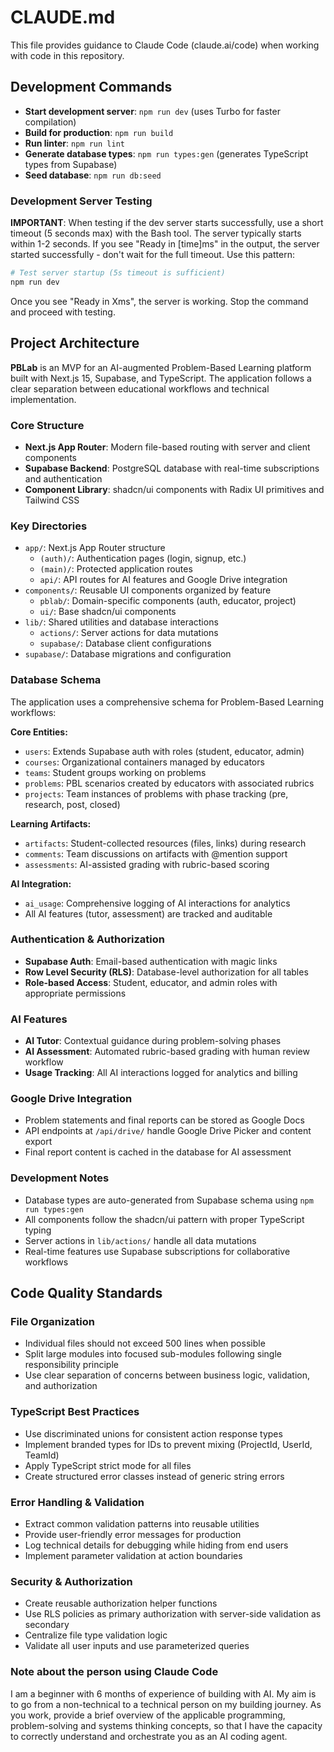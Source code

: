 # CLAUDE.md

This file provides guidance to Claude Code (claude.ai/code) when working with code in this repository.

## Development Commands

- **Start development server**: `npm run dev` (uses Turbo for faster compilation)
- **Build for production**: `npm run build`
- **Run linter**: `npm run lint`
- **Generate database types**: `npm run types:gen` (generates TypeScript types from Supabase)
- **Seed database**: `npm run db:seed`

### Development Server Testing

**IMPORTANT**: When testing if the dev server starts successfully, use a short timeout (5 seconds max) with the Bash tool. The server typically starts within 1-2 seconds. If you see "Ready in [time]ms" in the output, the server started successfully - don't wait for the full timeout. Use this pattern:

```bash
# Test server startup (5s timeout is sufficient)
npm run dev
```

Once you see "Ready in Xms", the server is working. Stop the command and proceed with testing.

## Project Architecture

**PBLab** is an MVP for an AI-augmented Problem-Based Learning platform built with Next.js 15, Supabase, and TypeScript. The application follows a clear separation between educational workflows and technical implementation.

### Core Structure

- **Next.js App Router**: Modern file-based routing with server and client components
- **Supabase Backend**: PostgreSQL database with real-time subscriptions and authentication
- **Component Library**: shadcn/ui components with Radix UI primitives and Tailwind CSS

### Key Directories

- `app/`: Next.js App Router structure
  - `(auth)/`: Authentication pages (login, signup, etc.)
  - `(main)/`: Protected application routes
  - `api/`: API routes for AI features and Google Drive integration
- `components/`: Reusable UI components organized by feature
  - `pblab/`: Domain-specific components (auth, educator, project)
  - `ui/`: Base shadcn/ui components
- `lib/`: Shared utilities and database interactions
  - `actions/`: Server actions for data mutations
  - `supabase/`: Database client configurations
- `supabase/`: Database migrations and configuration

### Database Schema

The application uses a comprehensive schema for Problem-Based Learning workflows:

**Core Entities:**
- `users`: Extends Supabase auth with roles (student, educator, admin)
- `courses`: Organizational containers managed by educators
- `teams`: Student groups working on problems
- `problems`: PBL scenarios created by educators with associated rubrics
- `projects`: Team instances of problems with phase tracking (pre, research, post, closed)

**Learning Artifacts:**
- `artifacts`: Student-collected resources (files, links) during research
- `comments`: Team discussions on artifacts with @mention support
- `assessments`: AI-assisted grading with rubric-based scoring

**AI Integration:**
- `ai_usage`: Comprehensive logging of AI interactions for analytics
- All AI features (tutor, assessment) are tracked and auditable

### Authentication & Authorization

- **Supabase Auth**: Email-based authentication with magic links
- **Row Level Security (RLS)**: Database-level authorization for all tables
- **Role-based Access**: Student, educator, and admin roles with appropriate permissions

### AI Features

- **AI Tutor**: Contextual guidance during problem-solving phases
- **AI Assessment**: Automated rubric-based grading with human review workflow
- **Usage Tracking**: All AI interactions logged for analytics and billing

### Google Drive Integration

- Problem statements and final reports can be stored as Google Docs
- API endpoints at `/api/drive/` handle Google Drive Picker and content export
- Final report content is cached in the database for AI assessment

### Development Notes

- Database types are auto-generated from Supabase schema using `npm run types:gen`
- All components follow the shadcn/ui pattern with proper TypeScript typing
- Server actions in `lib/actions/` handle all data mutations
- Real-time features use Supabase subscriptions for collaborative workflows

## Code Quality Standards

### File Organization
- Individual files should not exceed 500 lines when possible
- Split large modules into focused sub-modules following single responsibility principle
- Use clear separation of concerns between business logic, validation, and authorization

### TypeScript Best Practices
- Use discriminated unions for consistent action response types
- Implement branded types for IDs to prevent mixing (ProjectId, UserId, TeamId)
- Apply TypeScript strict mode for all files
- Create structured error classes instead of generic string errors

### Error Handling & Validation
- Extract common validation patterns into reusable utilities
- Provide user-friendly error messages for production
- Log technical details for debugging while hiding from end users
- Implement parameter validation at action boundaries

### Security & Authorization
- Create reusable authorization helper functions
- Use RLS policies as primary authorization with server-side validation as secondary
- Centralize file type validation logic
- Validate all user inputs and use parameterized queries

### Note about the person using Claude Code

I am a beginner with 6 months of experience of building with AI. My aim is to go from a non-technical to a technical person on my building journey. As you work, provide a brief overview of the applicable programming, problem-solving and systems thinking concepts, so that I have the capacity to correctly understand and orchestrate you as an AI coding agent.